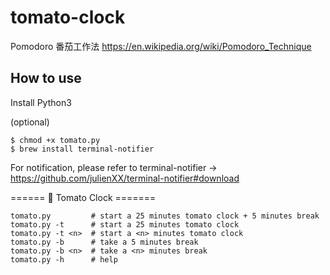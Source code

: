 # tomato-clock
Pomodoro 番茄工作法 https://en.wikipedia.org/wiki/Pomodoro_Technique

## How to use

Install Python3

(optional) 
```
$ chmod +x tomato.py
$ brew install terminal-notifier 
```
For notification, please refer to terminal-notifier -> https://github.com/julienXX/terminal-notifier#download

====== 🍅 Tomato Clock =======
```
tomato.py         # start a 25 minutes tomato clock + 5 minutes break
tomato.py -t      # start a 25 minutes tomato clock
tomato.py -t <n>  # start a <n> minutes tomato clock
tomato.py -b      # take a 5 minutes break
tomato.py -b <n>  # take a <n> minutes break
tomato.py -h      # help
```
